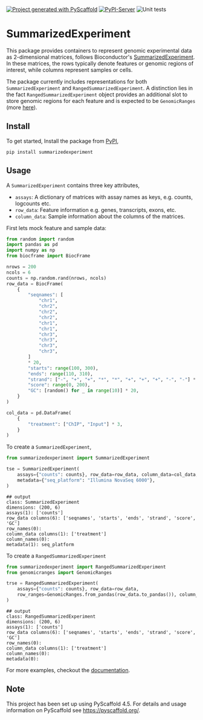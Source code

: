 [![Project generated with PyScaffold](https://img.shields.io/badge/-PyScaffold-005CA0?logo=pyscaffold)](https://pyscaffold.org/)
[![PyPI-Server](https://img.shields.io/pypi/v/SummarizedExperiment.svg)](https://pypi.org/project/SummarizedExperiment/)
![Unit tests](https://github.com/BiocPy/SummarizedExperiment/actions/workflows/pypi-test.yml/badge.svg)

# SummarizedExperiment

This package provides containers to represent genomic experimental data as 2-dimensional matrices, follows Bioconductor's [SummarizedExperiment](https://bioconductor.org/packages/release/bioc/html/SummarizedExperiment.html). In these matrices, the rows typically denote features or genomic regions of interest, while columns represent samples or cells.

The package currently includes representations for both `SummarizedExperiment` and `RangedSummarizedExperiment`. A distinction lies in the fact `RangedSummarizedExperiment` object provides an additional slot to store genomic regions for each feature and is expected to be `GenomicRanges` (more [here](https://github.com/BiocPy/GenomicRanges/)).

## Install

To get started, Install the package from [PyPI](https://pypi.org/project/summarizedexperiment/),

```shell
pip install summarizedexperiment
```

## Usage

A `SummarizedExperiment` contains three key attributes,

- `assays`: A dictionary of matrices with assay names as keys, e.g. counts, logcounts etc.
- `row_data`: Feature information e.g. genes, transcripts, exons, etc.
- `column_data`: Sample information about the columns of the matrices.

First lets mock feature and sample data:

```python
from random import random
import pandas as pd
import numpy as np
from biocframe import BiocFrame

nrows = 200
ncols = 6
counts = np.random.rand(nrows, ncols)
row_data = BiocFrame(
    {
        "seqnames": [
            "chr1",
            "chr2",
            "chr2",
            "chr2",
            "chr1",
            "chr1",
            "chr3",
            "chr3",
            "chr3",
            "chr3",
        ]
        * 20,
        "starts": range(100, 300),
        "ends": range(110, 310),
        "strand": ["-", "+", "+", "*", "*", "+", "+", "+", "-", "-"] * 20,
        "score": range(0, 200),
        "GC": [random() for _ in range(10)] * 20,
    }
)

col_data = pd.DataFrame(
    {
        "treatment": ["ChIP", "Input"] * 3,
    }
)
```

To create a `SummarizedExperiment`,

```python
from summarizedexperiment import SummarizedExperiment

tse = SummarizedExperiment(
    assays={"counts": counts}, row_data=row_data, column_data=col_data,
    metadata={"seq_platform": "Illumina NovaSeq 6000"},
)
```

    ## output
    class: SummarizedExperiment
    dimensions: (200, 6)
    assays(1): ['counts']
    row_data columns(6): ['seqnames', 'starts', 'ends', 'strand', 'score', 'GC']
    row_names(0):
    column_data columns(1): ['treatment']
    column_names(0):
    metadata(1): seq_platform

To create a `RangedSummarizedExperiment`

```python
from summarizedexperiment import RangedSummarizedExperiment
from genomicranges import GenomicRanges

trse = RangedSummarizedExperiment(
    assays={"counts": counts}, row_data=row_data,
    row_ranges=GenomicRanges.from_pandas(row_data.to_pandas()), column_data=col_data
)
```

    ## output
    class: RangedSummarizedExperiment
    dimensions: (200, 6)
    assays(1): ['counts']
    row_data columns(6): ['seqnames', 'starts', 'ends', 'strand', 'score', 'GC']
    row_names(0):
    column_data columns(1): ['treatment']
    column_names(0):
    metadata(0):

For more examples, checkout the [documentation](https://biocpy.github.io/SummarizedExperiment/).

<!-- pyscaffold-notes -->

## Note

This project has been set up using PyScaffold 4.5. For details and usage
information on PyScaffold see https://pyscaffold.org/.
